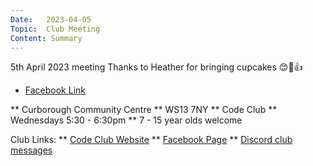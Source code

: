 ```yaml
---
Date:   2023-04-05
Topic:  Club Meeting
Content: Summary
---
```

5th April 2023 meeting
Thanks to Heather for bringing cupcakes 
😊🧁👍

* [Facebook Link](https://www.facebook.com/720665616418529/posts/730700122081745)


** Curborough Community Centre
** WS13 7NY
** Code Club
** Wednesdays 5:30 - 6:30pm
** 7 - 15 year olds welcome

Club Links:
** [Code Club Website](https://lichfield-code-club.github.io/)
** [Facebook Page](https://www.facebook.com/LichfieldCoders)
** [Discord club messages](https://discord.gg/szz6xGK)
